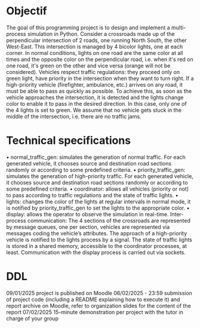 # Objectif #
 The goal of this programming project is to design and implement a multi-process simulation in Python.
Consider a crossroads made up of the perpendicular intersection of 2 roads, one running North
South, the other West-East. This intersection is managed by 4 bicolor lights, one at each corner. In
 normal conditions, lights on one road are the same color at all times and the opposite color on the
 perpendicular road, i.e. when it's red on one road, it's green on the other and vice versa (orange will not
 be considered). Vehicles respect traffic regulations: they proceed only on green light, have priority in
 the intersection when they want to turn right. If a high-priority vehicle (firefighter, ambulance, etc.)
 arrives on any road, it must be able to pass as quickly as possible. To achieve this, as soon as the
 vehicle approaches the intersection, it is detected and the lights change color to enable it to pass in the
 desired direction. In this case, only one of the 4 lights is set to green. We assume that no vehicle gets
 stuck in the middle of the intersection, i.e. there are no traffic jams. 
 
# Technical specifications #

 • normal_traffic_gen: simulates the generation of normal traffic. For each generated vehicle, it
 chooses source and destination road sections randomly or according to some predefined criteria.
 • priority_traffic_gen: simulates the generation of high-priority traffic. For each generated
 vehicle, it chooses source and destination road sections randomly or according to some
 predefined criteria.
 • coordinator: allows all vehicles (priority or not) to pass according to traffic regulations and
 the state of traffic lights. 
• lights: changes the color of the lights at regular intervals in normal mode, it is notified by
 priority_traffic_gen to set the lights to the appropriate color.
 • display: allows the operator to observe the simulation in real-time.
 Inter-process communication: The 4 sections of the crossroads are represented by message queues,
 one per section, vehicles are represented via messages coding the vehicle’s attributes. The approach of
 a high-priority vehicle is notified to the lights process by a signal. The state of traffic lights is stored
 in a shared memory, accessible to the coordinator processes, at least. Communication with the
 display process is carried out via sockets.
 # DDL #
 09/01/2025
 project is published on Moodle
 06/02/2025 - 23:59
 submission of project code (including a README explaining how to
 execute it) and report archive on Moodle, refer to organization slides for
 the content of the report
 07/02/2025 
15-minute demonstration per project with the tutor in charge of your group
